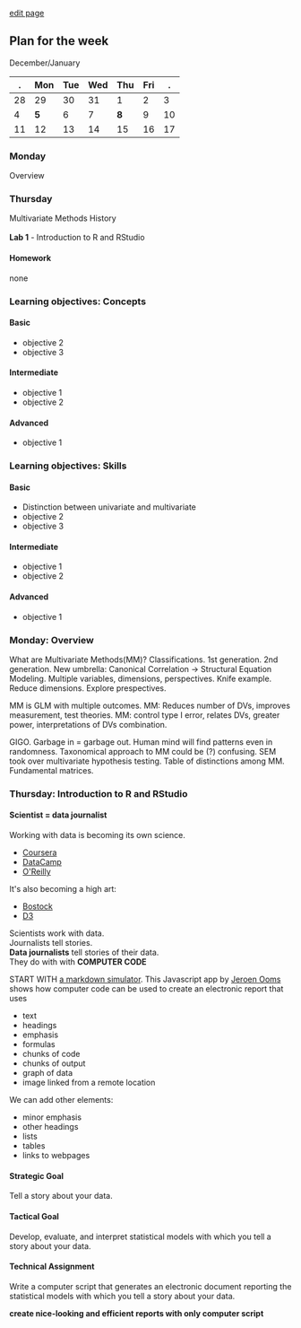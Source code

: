 [edit page](https://github.com/andkov/psy533/edit/gh-pages/1.md)


## Plan for the week 

December/January

  . | Mon  | Tue  | Wed  | Thu  | Fri  | .     
----|------|------|------|------|------|----
28  | 29   | 30   | 31   | 1    | 2    |  3  
4   |**5** | 6    | 7    |**8** |  9   | 10   
11  | 12   | 13   | 14   | 15   | 16   | 17  


### Monday
Overview

### Thursday 
Multivariate Methods History   
</br>
**Lab 1** - Introduction to R and RStudio

#### Homework 
none


### Learning objectives: Concepts


#### Basic

- objective 2 
- objective 3  

#### Intermediate  
- objective 1  
- objective 2  

#### Advanced 
- objective 1     


### Learning objectives: Skills 


#### Basic
- Distinction between univariate and multivariate  
- objective 2  
- objective 3  

#### Intermediate  
- objective 1  
- objective 2  

#### Advanced 
- objective 1 


### Monday: Overview 

What are Multivariate Methods(MM)? Classifications. 1st generation. 2nd generation. New umbrella: Canonical Correlation -> Structural Equation Modeling. Multiple variables, dimensions, perspectives. Knife example. Reduce dimensions. Explore prespectives. 

MM is GLM with multiple outcomes. MM: Reduces number of DVs, improves measurement,  test theories. MM:  control type I error, relates DVs,  greater power, interpretations of DVs combination.

GIGO. Garbage in = garbage out. Human mind will find patterns even in randomness.  Taxonomical approach to MM could be (?) confusing.  SEM took over multivariate hypothesis testing. Table of distinctions among MM. Fundamental matrices.


### Thursday: Introduction to R and RStudio

#### Scientist = data journalist

Working with data is becoming its own science.
  - [Coursera](https://www.coursera.org/specialization/jhudatascience/1)
  - [DataCamp](https://www.datacamp.com/)
  - [O'Reilly](http://shop.oreilly.com/product/0636920034834.do)
  
It's also becoming a high art:
  - [Bostock](http://bost.ocks.org/mike/)
  - [D3](https://github.com/mbostock/d3/wiki/Gallery)
  

Scientists work with data.   
Journalists tell stories.   
**Data journalists** tell stories of their data.  
They do with with **COMPUTER CODE**


START WITH [a markdown simulator](https://demo.ocpu.io/markdownapp/www/). This Javascript app by  [Jeroen Ooms](mailto:jeroenooms@gmail.com) shows how computer code can be used to create an electronic report that uses  
- text  
- headings  
- emphasis   
- formulas 
- chunks of code
- chunks of output
- graph of data  
- image linked from a remote location  

We can add other elements:  
- minor emphasis  
- other headings  
- lists  
- tables  
- links to webpages  



#### Strategic Goal 
Tell a story about your data. 

#### Tactical Goal 
Develop, evaluate, and interpret statistical models with which you tell a story about your data.

#### Technical Assignment
Write a computer script that generates an electronic document reporting the statistical models with which you tell a story about your data.

**create nice-looking and efficient reports with only computer script**

